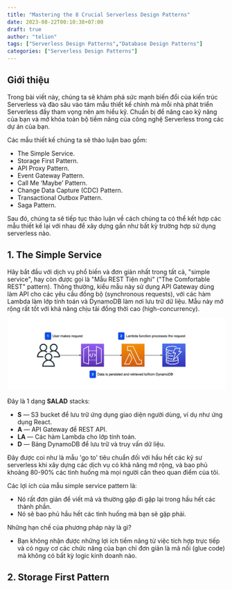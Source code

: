 ```yaml
---
title: "Mastering the 8 Crucial Serverless Design Patterns"
date: 2023-08-22T00:10:38+07:00
draft: true
author: "telion"
tags: ["Serverless Design Patterns","Database Design Patterns"]
categories: ["Serverless Design Patterns"]
---
```


## Giới thiệu
Trong bài viết này, chúng ta sẽ khám phá sức mạnh biến đổi của kiến trúc Serverless và đào sâu vào tám mẫu thiết kế chính mà mỗi nhà phát triển Serverless đầy tham vọng nên am hiểu kỹ. Chuẩn bị để nâng cao kỹ năng của bạn và mở khóa toàn bộ tiềm năng của công nghệ Serverless trong các dự án của bạn.

Các mẫu thiết kế chúng ta sẽ thảo luận bao gồm:
- The Simple Service.
- Storage First Pattern.
- API Proxy Pattern.
- Event Gateway Pattern.
- Call Me ‘Maybe’ Pattern.
- Change Data Capture (CDC) Pattern.
- Transactional Outbox Pattern.
- Saga Pattern.

Sau đó, chúng ta sẽ tiếp tục thảo luận về cách chúng ta có thể kết hợp các mẫu thiết kế lại với nhau để xây dựng gần như bất kỳ trường hợp sử dụng serverless nào.

## 1. The Simple Service

Hãy bắt đầu với dịch vụ phổ biến và đơn giản nhất trong tất cả, "simple service", hay còn được gọi là "Mẫu REST Tiện nghi" ("The Comfortable REST" pattern). Thông thường, kiểu mẫu này sử dụng API Gateway dùng làm API cho các yêu cầu đồng bộ (synchronous requests), với các hàm Lambda làm lớp tính toán và DynamoDB làm nơi lưu trữ dữ liệu. Mẫu này mở rộng rất tốt với khả năng chịu tải đồng thời cao (high-concurrency).

![The Simple Service](The%20Simple%20Service.webp)

Đây là 1 dạng **SALAD** stacks:

- **S** — S3 bucket để lưu trữ ứng dụng giao diện người dùng, ví dụ như ứng dụng React.
- **A** — API Gateway để REST API.
- **LA** — Các hàm Lambda cho lớp tính toán.
- **D** — Bảng DynamoDB để lưu trữ và truy vấn dữ liệu.


Đây được coi như là mẫu 'go to' tiêu chuẩn đối với hầu hết các kỹ sư serverless khi xây dựng các dịch vụ có khả năng mở rộng, và bao phủ khoảng 80-90% các tình huống mà mọi người cần theo quan điểm của tôi.

Các lợi ích của mẫu simple service pattern là:

- Nó rất đơn giản để viết mã và thường gặp đi gặp lại trong hầu hết các thành phần.
- Nó sẽ bao phủ hầu hết các tình huống mà bạn sẽ gặp phải.

Những hạn chế của phương pháp này là gì?

- Bạn không nhận được những lợi ích tiềm năng từ việc tích hợp trực tiếp và có nguy cơ các chức năng của bạn chỉ đơn giản là mã nối (glue code) mà không có bất kỳ logic kinh doanh nào.

## 2. Storage First Pattern
